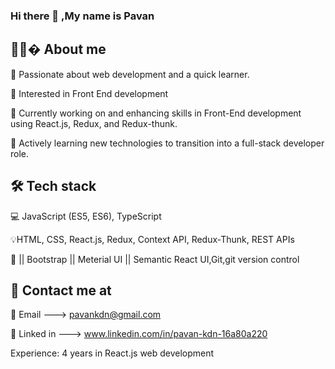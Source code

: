 ### Hi there 👋 ,My name is Pavan
## 🐱‍💻� About me

📗 Passionate about web development and a quick learner.

👀 Interested in Front End development

🌱 Currently working on and enhancing skills in Front-End development using React.js, Redux, and Redux-thunk.

💞️ Actively learning new technologies to transition into a full-stack developer role.

## 🛠 Tech stack

💻 JavaScript (ES5, ES6), TypeScript

💡HTML, CSS, React.js, Redux, Context API, Redux-Thunk, REST APIs

🧰 || Bootstrap || Meterial UI || Semantic React UI,Git,git version control

## 🤝 Contact me at

🧑  Email   --->    pavankdn@gmail.com

🧑 Linked in --->   www.linkedin.com/in/pavan-kdn-16a80a220

 Experience: 4 years in React.js web development
    
    
